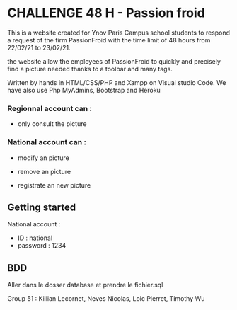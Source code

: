 # CHALLENGE 48 H - Passion froid


This is a website created for Ynov Paris Campus school students to respond a request of the firm PassionFroid with the time limit of 48 hours from 22/02/21 to 23/02/21.

the website allow the employees of PassionFroid to quickly and precisely find a picture needed thanks to a toolbar and many tags.

Written by hands in HTML/CSS/PHP and Xampp on Visual studio Code.
We have also use Php MyAdmins, Bootstrap and Heroku

### Regionnal account can :

 - only consult the picture

### National account can :

 - modify an picture
 
 - remove an picture
 
 - registrate an new picture
 
## Getting started 
 National account :
 - ID : national
 - password : 1234

## BDD

Aller dans le dosser database et prendre le fichier.sql

Group 51 : Killian Lecornet, Neves Nicolas, Loic Pierret, Timothy Wu